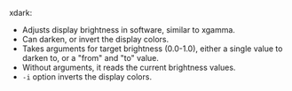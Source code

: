 xdark:

*   Adjusts display brightness in software, similar to xgamma.
*   Can darken, or invert the display colors.
*   Takes arguments for target brightness (0.0-1.0), either a single value to darken to, or a "from" and "to" value.
*   Without arguments, it reads the current brightness values.
*   `-i` option inverts the display colors.


